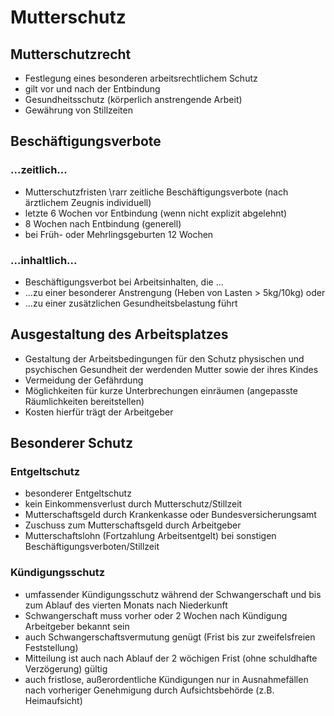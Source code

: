 # Mutterschutz

## Mutterschutzrecht

   - Festlegung eines besonderen arbeitsrechtlichem Schutz
   - gilt vor und nach der Entbindung
   - Gesundheitsschutz (körperlich anstrengende Arbeit)
   - Gewährung von Stillzeiten 


## Beschäftigungsverbote

### ...zeitlich...

   - Mutterschutzfristen \rarr zeitliche Beschäftigungsverbote (nach ärztlichem Zeugnis individuell)
   - letzte 6 Wochen vor Entbindung (wenn nicht explizit abgelehnt)
   - 8 Wochen nach Entbindung (generell)
   - bei Früh- oder Mehrlingsgeburten 12 Wochen

### ...inhaltlich...

   - Beschäftigungsverbot bei Arbeitsinhalten, die ...
   - ...zu einer besonderer Anstrengung (Heben von Lasten > 5kg/10kg) oder 
   - ...zu einer zusätzlichen Gesundheitsbelastung führt

## Ausgestaltung des Arbeitsplatzes

   - Gestaltung der Arbeitsbedingungen für den Schutz physischen und psychischen Gesundheit der werdenden Mutter sowie der ihres Kindes
   - Vermeidung der Gefährdung
   - Möglichkeiten für kurze Unterbrechungen einräumen (angepasste Räumlichkeiten bereitstellen)
   - Kosten hierfür trägt der Arbeitgeber

## Besonderer Schutz

###  Entgeltschutz

   - besonderer Entgeltschutz
   - kein Einkommensverlust durch Mutterschutz/Stillzeit
   - Mutterschaftsgeld durch Krankenkasse oder Bundesversicherungsamt
   - Zuschuss zum Mutterschaftsgeld durch Arbeitgeber
   - Mutterschaftslohn (Fortzahlung Arbeitsentgelt) bei sonstigen Beschäftigungsverboten/Stillzeit

### Kündigungsschutz

   - umfassender Kündigungsschutz während der Schwangerschaft und bis zum Ablauf des vierten Monats nach Niederkunft
   - Schwangerschaft muss vorher oder 2 Wochen nach Kündigung Arbeitgeber bekannt sein
   - auch Schwangerschaftsvermutung genügt (Frist bis zur zweifelsfreien Feststellung)
   - Mitteilung ist auch nach Ablauf der 2 wöchigen Frist (ohne schuldhafte Verzögerung) gültig
   - auch fristlose, außerordentliche Kündigungen nur in Ausnahmefällen nach vorheriger Genehmigung durch Aufsichtsbehörde (z.B. Heimaufsicht)
